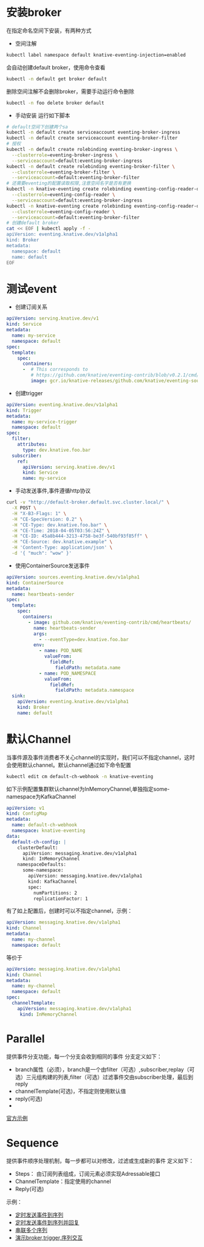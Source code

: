 # 安装broker
在指定命名空间下安装，有两种方式
- 空间注解
```bash
kubectl label namespace default knative-eventing-injection=enabled
```
会自动创建default broker，使用命令查看
```bash
kubectl -n default get broker default
```
删除空间注解不会删除broker，需要手动运行命令删除
```bash
kubectl -n foo delete broker default
```
- 手动安装
运行如下脚本
```bash
# default空间下创建两个sa
kubectl -n default create serviceaccount eventing-broker-ingress
kubectl -n default create serviceaccount eventing-broker-filter
# 授权
kubectl -n default create rolebinding eventing-broker-ingress \
  --clusterrole=eventing-broker-ingress \
  --serviceaccount=default:eventing-broker-ingress
kubectl -n default create rolebinding eventing-broker-filter \
  --clusterrole=eventing-broker-filter \
  --serviceaccount=default:eventing-broker-filter
# 还需要eventing的配置读取权限,注意空间名字是否有更换
kubectl -n knative-eventing create rolebinding eventing-config-reader-default-eventing-broker-ingress \
  --clusterrole=eventing-config-reader \
  --serviceaccount=default:eventing-broker-ingress
kubectl -n knative-eventing create rolebinding eventing-config-reader-default-eventing-broker-filter \
  --clusterrole=eventing-config-reader \
  --serviceaccount=default:eventing-broker-filter
# 创建default broker
cat << EOF | kubectl apply -f -
apiVersion: eventing.knative.dev/v1alpha1
kind: Broker
metadata:
  namespace: default
  name: default
EOF
```
# 测试event
- 创建订阅关系
```yaml
apiVersion: serving.knative.dev/v1
kind: Service
metadata:
  name: my-service
  namespace: default
spec:
  template:
    spec:
      containers:
      -  # This corresponds to
         # https://github.com/knative/eventing-contrib/blob/v0.2.1/cmd/message_dumper/dumper.go.
         image: gcr.io/knative-releases/github.com/knative/eventing-sources/cmd/message_dumper@sha256:ab5391755f11a5821e7263686564b3c3cd5348522f5b31509963afb269ddcd63
```
- 创建trigger
```yaml
apiVersion: eventing.knative.dev/v1alpha1
kind: Trigger
metadata:
  name: my-service-trigger
  namespace: default
spec:
  filter:
    attributes:
      type: dev.knative.foo.bar
  subscriber:
    ref:
      apiVersion: serving.knative.dev/v1
      kind: Service
      name: my-service
```
- 手动发送事件,事件遵循http协议
```bash
curl -v "http://default-broker.default.svc.cluster.local/" \
  -X POST \
  -H "X-B3-Flags: 1" \
  -H "CE-SpecVersion: 0.2" \
  -H "CE-Type: dev.knative.foo.bar" \
  -H "CE-Time: 2018-04-05T03:56:24Z" \
  -H "CE-ID: 45a8b444-3213-4758-be3f-540bf93f85ff" \
  -H "CE-Source: dev.knative.example" \
  -H 'Content-Type: application/json' \
  -d '{ "much": "wow" }'
```

- 使用ContainerSource发送事件
```yaml
apiVersion: sources.eventing.knative.dev/v1alpha1
kind: ContainerSource
metadata:
  name: heartbeats-sender
spec:
  template:
    spec:
      containers:
        - image: github.com/knative/eventing-contrib/cmd/heartbeats/
          name: heartbeats-sender
          args:
            - --eventType=dev.knative.foo.bar
          env:
            - name: POD_NAME
              valueFrom:
                fieldRef:
                  fieldPath: metadata.name
            - name: POD_NAMESPACE
              valueFrom:
                fieldRef:
                  fieldPath: metadata.namespace
  sink:
    apiVersion: eventing.knative.dev/v1alpha1
    kind: Broker
    name: default
```

# 默认Channel
当事件源及事件消费者不关心channel的实现时，我们可以不指定channel，这时会使用默认channel。默认channel通过如下命令配置
```bash
kubectl edit cm default-ch-webhook -n knative-eventing
```
如下示例配置集群默认channel为InMemoryChannel,单独指定some-namespace为KafkaChannel
```yaml
apiVersion: v1
kind: ConfigMap
metadata:
  name: default-ch-webhook
  namespace: knative-eventing
data:
  default-ch-config: |
    clusterDefault:
      apiVersion: messaging.knative.dev/v1alpha1
      kind: InMemoryChannel
    namespaceDefaults:
      some-namespace:
        apiVersion: messaging.knative.dev/v1alpha1
        kind: KafkaChannel
        spec:
          numPartitions: 2
          replicationFactor: 1
```
有了如上配置后，创建时可以不指定channel，示例：
```yaml
apiVersion: messaging.knative.dev/v1alpha1
kind: Channel
metadata:
  name: my-channel
  namespace: default
```
等价于
```yaml
apiVersion: messaging.knative.dev/v1alpha1
kind: Channel
metadata:
  name: my-channel
  namespace: default
spec:
  channelTemplate:
    apiVersion: messaging.knative.dev/v1alpha1
￼    kind: InMemoryChannel
```
# Parallel
提供事件分支功能，每一个分支会收到相同的事件
分支定义如下：
- branch属性（必须），branch是一个由filter（可选）,subscriber,replay（可选）三元组构建的列表,filter（可选）过滤事件交由subscriber处理，最后到reply
- channelTemplate(可选)，不指定则使用默认值
- reply(可选)
- 
[官方示例](https://knative.dev/docs/eventing/samples/parallel/multiple-branches/index.html)

# Sequence
提供事件顺序处理机制，每一步都可以对修改，过滤或生成新的事件
定义如下：
- Steps： 由订阅列表组成，订阅元素必须实现Adressable接口
- ChannelTemplate：指定使用的channel
- Reply(可选)

示例：
- [定时发送事件到序列](https://knative.dev/docs/eventing/samples/sequence/sequence-terminal/index.html)
- [定时发送事件到序列并回复](https://knative.dev/docs/eventing/samples/sequence/sequence-reply-to-event-display/index.html)
- [串联多个序列](https://knative.dev/docs/eventing/samples/sequence/sequence-with-broker-trigger/index.html)
- [演示broker,trigger,序列交互](https://knative.dev/docs/eventing/samples/sequence/sequence-with-broker-trigger/index.html)